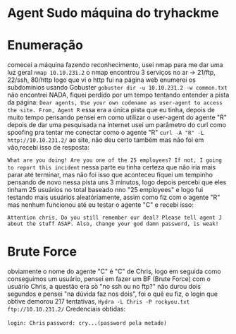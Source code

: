 # Agent Sudo máquina do tryhackme

# Enumeração
comecei a máquina fazendo reconhecimento, usei nmap para me dar uma luz geral ```nmap 10.10.231.2```
o nmap encontrou 3 serviços no ar -> 21/ftp, 22/ssh, 80/http logo que vi o http fui na página web 
enumerei os subdomínios usando Gobuster ```gobuster dir -u 10.10.231.2 -w common.txt```
não encontrei NADA, fiquei perdido por um tempo tentando entender a pista da página: ```Dear agents,
Use your own codename as user-agent to access the site. From, Agent R```
essa era a única pista que eu tinha, depois de muito tempo pensando pensei em como utilizar o user-agent
do agente "R" depois de dar uma pesquisada na internet usei um parâmetro do curl como spoofing pra tentar
me conectar como o agente "R" ```curl -A "R" -L http://10.10.231.2/``` ao site, não deu certo também mas não foi em vão,recebi isso de resposta: 

```What are you doing! Are you one of the 25 employees? If not, I going to report this incident```
nessa parte eu tinha certeza que não iria mais parar até terminar, mas não foi isso que aconteceu
fiquei um tempinho pensando de novo nessa pista uns 3 minutos, logo depois percebi que eles tinham 25 usuários no total baseado nno "25 employees"
e logo fui testando mais usuários aleatóriamente, assim como fiz com o agente "R" mas nenhum funcionou até eu testar o agente "C" e recebi isso:

```Attention chris, Do you still remember our deal? Please tell agent J about the stuff ASAP. Also, change your god damn password, is weak!```
# Brute Force
obviamente o nome do agente "C" é "C" de Chris, logo em seguida como conseguimos um usuário, pensei em fazer um BF (Brute Force) com o usuário Chris,
a questão era sò "no ssh ou no ftp?" não durou dois segundos e pensei "na dúvida faz nos dois", foi o quê eu fiz, o login que obtive demorou 217 tentativas,
```Hydra -L Chris -P rockyou.txt ftp://10.10.231.2/``` Credenciais obtidas:

```login: Chris``` ```password: cry...(password pela metade)```
